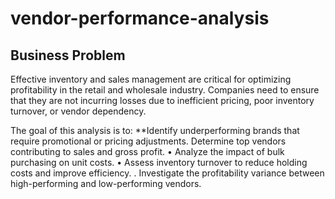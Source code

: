 # vendor-performance-analysis
## Business Problem
Effective inventory and sales management are critical for optimizing profitability in the retail and wholesale industry. Companies need to ensure that they are not incurring losses due to inefficient pricing, poor inventory turnover, or vendor dependency.

The goal of this analysis is to:
**Identify underperforming brands that require promotional or pricing adjustments.
Determine top vendors contributing to sales and gross profit.
• Analyze the impact of bulk purchasing on unit costs.
• Assess inventory turnover to reduce holding costs and improve efficiency.
. Investigate the profitability variance between high-performing and low-performing vendors.
